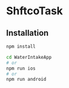 # ShftcoTask


## Installation

```bash
npm install

cd WaterIntakeApp
# or
npm run ios
# or
npm run android
```